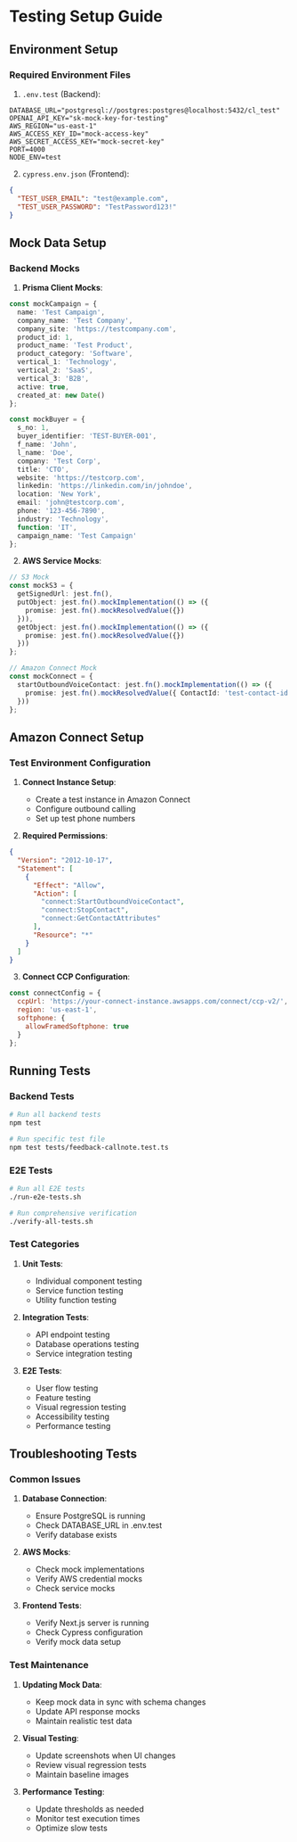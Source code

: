 # Testing Setup Guide

## Environment Setup

### Required Environment Files

1. `.env.test` (Backend):
```env
DATABASE_URL="postgresql://postgres:postgres@localhost:5432/cl_test"
OPENAI_API_KEY="sk-mock-key-for-testing"
AWS_REGION="us-east-1"
AWS_ACCESS_KEY_ID="mock-access-key"
AWS_SECRET_ACCESS_KEY="mock-secret-key"
PORT=4000
NODE_ENV=test
```

2. `cypress.env.json` (Frontend):
```json
{
  "TEST_USER_EMAIL": "test@example.com",
  "TEST_USER_PASSWORD": "TestPassword123!"
}
```

## Mock Data Setup

### Backend Mocks

1. **Prisma Client Mocks**:
```typescript
const mockCampaign = {
  name: 'Test Campaign',
  company_name: 'Test Company',
  company_site: 'https://testcompany.com',
  product_id: 1,
  product_name: 'Test Product',
  product_category: 'Software',
  vertical_1: 'Technology',
  vertical_2: 'SaaS',
  vertical_3: 'B2B',
  active: true,
  created_at: new Date()
};

const mockBuyer = {
  s_no: 1,
  buyer_identifier: 'TEST-BUYER-001',
  f_name: 'John',
  l_name: 'Doe',
  company: 'Test Corp',
  title: 'CTO',
  website: 'https://testcorp.com',
  linkedin: 'https://linkedin.com/in/johndoe',
  location: 'New York',
  email: 'john@testcorp.com',
  phone: '123-456-7890',
  industry: 'Technology',
  function: 'IT',
  campaign_name: 'Test Campaign'
};
```

2. **AWS Service Mocks**:
```typescript
// S3 Mock
const mockS3 = {
  getSignedUrl: jest.fn(),
  putObject: jest.fn().mockImplementation(() => ({
    promise: jest.fn().mockResolvedValue({})
  })),
  getObject: jest.fn().mockImplementation(() => ({
    promise: jest.fn().mockResolvedValue({})
  }))
};

// Amazon Connect Mock
const mockConnect = {
  startOutboundVoiceContact: jest.fn().mockImplementation(() => ({
    promise: jest.fn().mockResolvedValue({ ContactId: 'test-contact-id' })
  }))
};
```

## Amazon Connect Setup

### Test Environment Configuration

1. **Connect Instance Setup**:
   - Create a test instance in Amazon Connect
   - Configure outbound calling
   - Set up test phone numbers

2. **Required Permissions**:
```json
{
  "Version": "2012-10-17",
  "Statement": [
    {
      "Effect": "Allow",
      "Action": [
        "connect:StartOutboundVoiceContact",
        "connect:StopContact",
        "connect:GetContactAttributes"
      ],
      "Resource": "*"
    }
  ]
}
```

3. **Connect CCP Configuration**:
```javascript
const connectConfig = {
  ccpUrl: 'https://your-connect-instance.awsapps.com/connect/ccp-v2/',
  region: 'us-east-1',
  softphone: {
    allowFramedSoftphone: true
  }
};
```

## Running Tests

### Backend Tests
```bash
# Run all backend tests
npm test

# Run specific test file
npm test tests/feedback-callnote.test.ts
```

### E2E Tests
```bash
# Run all E2E tests
./run-e2e-tests.sh

# Run comprehensive verification
./verify-all-tests.sh
```

### Test Categories

1. **Unit Tests**:
   - Individual component testing
   - Service function testing
   - Utility function testing

2. **Integration Tests**:
   - API endpoint testing
   - Database operations testing
   - Service integration testing

3. **E2E Tests**:
   - User flow testing
   - Feature testing
   - Visual regression testing
   - Accessibility testing
   - Performance testing

## Troubleshooting Tests

### Common Issues

1. **Database Connection**:
   - Ensure PostgreSQL is running
   - Check DATABASE_URL in .env.test
   - Verify database exists

2. **AWS Mocks**:
   - Check mock implementations
   - Verify AWS credential mocks
   - Check service mocks

3. **Frontend Tests**:
   - Verify Next.js server is running
   - Check Cypress configuration
   - Verify mock data setup

### Test Maintenance

1. **Updating Mock Data**:
   - Keep mock data in sync with schema changes
   - Update API response mocks
   - Maintain realistic test data

2. **Visual Testing**:
   - Update screenshots when UI changes
   - Review visual regression tests
   - Maintain baseline images

3. **Performance Testing**:
   - Update thresholds as needed
   - Monitor test execution times
   - Optimize slow tests 